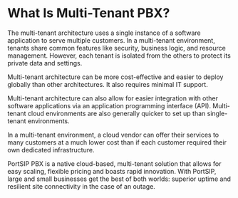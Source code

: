 # What Is Multi-Tenant PBX?

The multi-tenant architecture uses a single instance of a software application to serve multiple customers. In a multi-tenant environment, tenants share common features like security, business logic, and resource management. However, each tenant is isolated from the others to protect its private data and settings.&#x20;

Multi-tenant architecture can be more cost-effective and easier to deploy globally than other architectures. It also requires minimal IT support.&#x20;

Multi-tenant architecture can also allow for easier integration with other software applications via an application programming interface (API). Multi-tenant cloud environments are also generally quicker to set up than single-tenant environments.&#x20;

In a multi-tenant environment, a cloud vendor can offer their services to many customers at a much lower cost than if each customer required their own dedicated infrastructure.

PortSIP PBX is a native cloud-based, multi-tenant solution that allows for easy scaling, flexible pricing and boasts rapid innovation. With PortSIP, large and small businesses get the best of both worlds: superior uptime and resilient site connectivity in the case of an outage.
